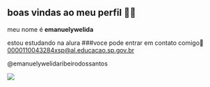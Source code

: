 ## boas vindas ao meu perfil 💙💙 

meu nome é **emanuelywelida**

estou estudando na alura
###voce pode entrar em contato comigo📧
0000110043284xsp@al.educacao.sp.gov.br

@emanuelywelidaribeirodossantos

![](https://media1.tenor.com/m/msJoW0WXWmYAAAAC/good-night-sweet-dreams.gif)
